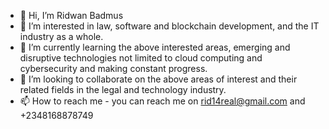 - 👋 Hi, I’m Ridwan Badmus 
- 👀 I’m interested in law, software and blockchain development, and the IT industry as a whole. 
- 🌱 I’m currently learning the above interested areas, emerging and disruptive technologies not limited to cloud computing and cybersecurity and making constant progress. 
- 💞️ I’m looking to collaborate on the above areas of interest and their related fields in the legal and technology industry. 
- 📫 How to reach me - you can reach me on rid14real@gmail.com and +2348168878749

<!---
rid14real/rid14real is a ✨ special ✨ repository because its `README.md` (this file) appears on your GitHub profile.
You can click the Preview link to take a look at your changes.
--->
